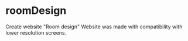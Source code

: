 # roomDesign
Create website "Room design"
Website was made with compatibility with lower resolution screens.
